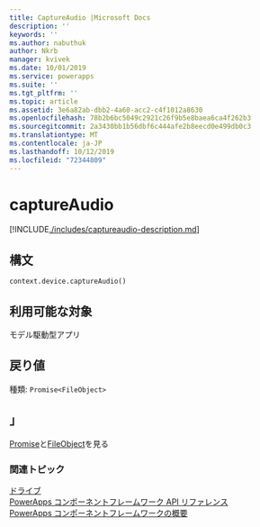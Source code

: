 ```yaml
---
title: CaptureAudio |Microsoft Docs
description: ''
keywords: ''
ms.author: nabuthuk
author: Nkrb
manager: kvivek
ms.date: 10/01/2019
ms.service: powerapps
ms.suite: ''
ms.tgt_pltfrm: ''
ms.topic: article
ms.assetid: 3e6a82ab-dbb2-4a60-acc2-c4f1012a8630
ms.openlocfilehash: 78b2b6bc5049c2921c26f9b5e8baea6ca4f262b3
ms.sourcegitcommit: 2a3430bb1b56dbf6c444afe2b8eecd0e499db0c3
ms.translationtype: MT
ms.contentlocale: ja-JP
ms.lasthandoff: 10/12/2019
ms.locfileid: "72344809"
---
```

# <a name="captureaudio"></a>captureAudio

[!INCLUDE[./includes/captureaudio-description.md](./includes/captureaudio-description.md)]

## <a name="syntax"></a>構文

`context.device.captureAudio()`

## <a name="available-for"></a>利用可能な対象 

モデル駆動型アプリ

## <a name="return-value"></a>戻り値

種類: `Promise<FileObject>`

## <a name="remarks"></a>」

[Promise](https://developer.mozilla.org/docs/Web/JavaScript/reference/Global_Objects/Promise)と[FileObject](../fileobject.md)を見る

### <a name="related-topics"></a>関連トピック

[ドライブ](../device.md)<br/>
[PowerApps コンポーネントフレームワーク API リファレンス](../../reference/index.md)<br/>
[PowerApps コンポーネントフレームワークの概要](../../overview.md)